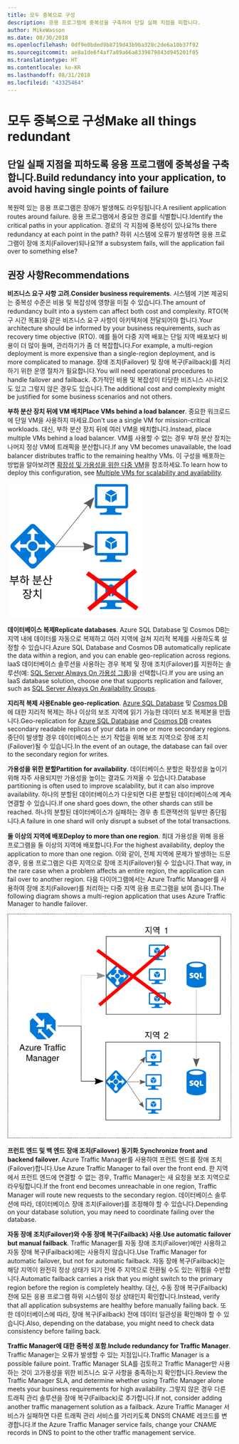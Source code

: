 ```yaml
---
title: 모두 중복으로 구성
description: 응용 프로그램에 중복성을 구축하여 단일 실패 지점을 피합니다.
author: MikeWasson
ms.date: 08/30/2018
ms.openlocfilehash: 0df9e0bded9b8719d43b9ba328c2de6a10b37f92
ms.sourcegitcommit: ae8a1de6f4af7a89a66a8339879843d945201f85
ms.translationtype: HT
ms.contentlocale: ko-KR
ms.lasthandoff: 08/31/2018
ms.locfileid: "43325464"
---
```

# <a name="make-all-things-redundant"></a><span data-ttu-id="f8407-103">모두 중복으로 구성</span><span class="sxs-lookup"><span data-stu-id="f8407-103">Make all things redundant</span></span>

## <a name="build-redundancy-into-your-application-to-avoid-having-single-points-of-failure"></a><span data-ttu-id="f8407-104">단일 실패 지점을 피하도록 응용 프로그램에 중복성을 구축합니다.</span><span class="sxs-lookup"><span data-stu-id="f8407-104">Build redundancy into your application, to avoid having single points of failure</span></span>

<span data-ttu-id="f8407-105">복원력 있는 응용 프로그램은 장애가 발생해도 라우팅됩니다.</span><span class="sxs-lookup"><span data-stu-id="f8407-105">A resilient application routes around failure.</span></span> <span data-ttu-id="f8407-106">응용 프로그램에서 중요한 경로를 식별합니다.</span><span class="sxs-lookup"><span data-stu-id="f8407-106">Identify the critical paths in your application.</span></span> <span data-ttu-id="f8407-107">경로의 각 지점에 중복성이 있나요?</span><span class="sxs-lookup"><span data-stu-id="f8407-107">Is there redundancy at each point in the path?</span></span> <span data-ttu-id="f8407-108">하위 시스템에 오류가 발생하면 응용 프로그램이 장애 조치(Failover)되나요?</span><span class="sxs-lookup"><span data-stu-id="f8407-108">If a subsystem fails, will the application fail over to something else?</span></span>

## <a name="recommendations"></a><span data-ttu-id="f8407-109">권장 사항</span><span class="sxs-lookup"><span data-stu-id="f8407-109">Recommendations</span></span> 

<span data-ttu-id="f8407-110">**비즈니스 요구 사항 고려**.</span><span class="sxs-lookup"><span data-stu-id="f8407-110">**Consider business requirements**.</span></span> <span data-ttu-id="f8407-111">시스템에 기본 제공되는 중복성 수준은 비용 및 복잡성에 영향을 미칠 수 있습니다.</span><span class="sxs-lookup"><span data-stu-id="f8407-111">The amount of redundancy built into a system can affect both cost and complexity.</span></span> <span data-ttu-id="f8407-112">RTO(복구 시간 목표)와 같은 비즈니스 요구 사항이 아키텍처에 전달되어야 합니다.</span><span class="sxs-lookup"><span data-stu-id="f8407-112">Your architecture should be informed by your business requirements, such as recovery time objective (RTO).</span></span> <span data-ttu-id="f8407-113">예를 들어 다중 지역 배포는 단일 지역 배포보다 비용이 더 많이 들며, 관리하기가 좀 더 복잡합니다.</span><span class="sxs-lookup"><span data-stu-id="f8407-113">For example, a multi-region deployment is more expensive than a single-region deployment, and is more complicated to manage.</span></span> <span data-ttu-id="f8407-114">장애 조치(Failover) 및 장애 복구(Failback)를 처리하기 위한 운영 절차가 필요합니다.</span><span class="sxs-lookup"><span data-stu-id="f8407-114">You will need operational procedures to handle failover and failback.</span></span> <span data-ttu-id="f8407-115">추가적인 비용 및 복잡성이 타당한 비즈니스 시나리오도 있고 그렇지 않은 경우도 있습니다.</span><span class="sxs-lookup"><span data-stu-id="f8407-115">The additional cost and complexity might be justified for some business scenarios and not others.</span></span>

<span data-ttu-id="f8407-116">**부하 분산 장치 뒤에 VM 배치**</span><span class="sxs-lookup"><span data-stu-id="f8407-116">**Place VMs behind a load balancer**.</span></span> <span data-ttu-id="f8407-117">중요한 워크로드에 단일 VM을 사용하지 마세요.</span><span class="sxs-lookup"><span data-stu-id="f8407-117">Don't use a single VM for mission-critical workloads.</span></span> <span data-ttu-id="f8407-118">대신, 부하 분산 장치 뒤에 여러 VM을 배치합니다.</span><span class="sxs-lookup"><span data-stu-id="f8407-118">Instead, place multiple VMs behind a load balancer.</span></span> <span data-ttu-id="f8407-119">VM를 사용할 수 없는 경우 부하 분산 장치는 나머지 정상 VM에 트래픽을 분산합니다.</span><span class="sxs-lookup"><span data-stu-id="f8407-119">If any VM becomes unavailable, the load balancer distributes traffic to the remaining healthy VMs.</span></span> <span data-ttu-id="f8407-120">이 구성을 배포하는 방법을 알아보려면 [확장성 및 가용성을 위한 다중 VM][multi-vm-blueprint]을 참조하세요.</span><span class="sxs-lookup"><span data-stu-id="f8407-120">To learn how to deploy this configuration, see [Multiple VMs for scalability and availability][multi-vm-blueprint].</span></span>

![](./images/load-balancing.svg)

<span data-ttu-id="f8407-121">**데이터베이스 복제**</span><span class="sxs-lookup"><span data-stu-id="f8407-121">**Replicate databases**.</span></span> <span data-ttu-id="f8407-122">Azure SQL Database 및 Cosmos DB는 지역 내에 데이터를 자동으로 복제하고 여러 지역에 걸쳐 지리적 복제를 사용하도록 설정할 수 있습니다.</span><span class="sxs-lookup"><span data-stu-id="f8407-122">Azure SQL Database and Cosmos DB automatically replicate the data within a region, and you can enable geo-replication across regions.</span></span> <span data-ttu-id="f8407-123">IaaS 데이터베이스 솔루션을 사용하는 경우 복제 및 장애 조치(Failover)를 지원하는 솔루션(예: [SQL Server Always On 가용성 그룹][sql-always-on])을 선택합니다.</span><span class="sxs-lookup"><span data-stu-id="f8407-123">If you are using an IaaS database solution, choose one that supports replication and failover, such as [SQL Server Always On Availability Groups][sql-always-on].</span></span> 

<span data-ttu-id="f8407-124">**지리적 복제 사용**</span><span class="sxs-lookup"><span data-stu-id="f8407-124">**Enable geo-replication**.</span></span> <span data-ttu-id="f8407-125">[Azure SQL Database][sql-geo-replication] 및 [Cosmos DB][cosmosdb-geo-replication]에 대한 지리적 복제는 하나 이상의 보조 지역에 읽기 가능한 데이터 보조 복제본을 만듭니다.</span><span class="sxs-lookup"><span data-stu-id="f8407-125">Geo-replication for [Azure SQL Database][sql-geo-replication] and [Cosmos DB][cosmosdb-geo-replication] creates secondary readable replicas of your data in one or more secondary regions.</span></span> <span data-ttu-id="f8407-126">중단이 발생할 경우 데이터베이스는 쓰기 작업을 위해 보조 지역으로 장애 조치(Failover)될 수 있습니다.</span><span class="sxs-lookup"><span data-stu-id="f8407-126">In the event of an outage, the database can fail over to the secondary region for writes.</span></span>

<span data-ttu-id="f8407-127">**가용성을 위한 분할**</span><span class="sxs-lookup"><span data-stu-id="f8407-127">**Partition for availability**.</span></span> <span data-ttu-id="f8407-128">데이터베이스 분할은 확장성을 높이기 위해 자주 사용되지만 가용성을 높이는 결과도 가져올 수 있습니다.</span><span class="sxs-lookup"><span data-stu-id="f8407-128">Database partitioning is often used to improve scalability, but it can also improve availability.</span></span> <span data-ttu-id="f8407-129">하나의 분할된 데이터베이스가 다운되면 다른 분할된 데이터베이스에 계속 연결할 수 있습니다.</span><span class="sxs-lookup"><span data-stu-id="f8407-129">If one shard goes down, the other shards can still be reached.</span></span> <span data-ttu-id="f8407-130">하나의 분할된 데이터베이스가 실패하는 경우 총 트랜잭션의 일부만 중단됩니다.</span><span class="sxs-lookup"><span data-stu-id="f8407-130">A failure in one shard will only disrupt a subset of the total transactions.</span></span> 

<span data-ttu-id="f8407-131">**둘 이상의 지역에 배포**</span><span class="sxs-lookup"><span data-stu-id="f8407-131">**Deploy to more than one region**.</span></span> <span data-ttu-id="f8407-132">최대 가용성을 위해 응용 프로그램을 둘 이상의 지역에 배포합니다.</span><span class="sxs-lookup"><span data-stu-id="f8407-132">For the highest availability, deploy the application to more than one region.</span></span> <span data-ttu-id="f8407-133">이와 같이, 전체 지역에 문제가 발생하는 드문 경우, 응용 프로그램은 다른 지역으로 장애 조치(Failover)될 수 있습니다.</span><span class="sxs-lookup"><span data-stu-id="f8407-133">That way, in the rare case when a problem affects an entire region, the application can fail over to another region.</span></span> <span data-ttu-id="f8407-134">다음 다이어그램에서는 Azure Traffic Manager를 사용하여 장애 조치(Failover)를 처리하는 다중 지역 응용 프로그램을 보여 줍니다.</span><span class="sxs-lookup"><span data-stu-id="f8407-134">The following diagram shows a multi-region application that uses Azure Traffic Manager to handle failover.</span></span>

![](images/failover.svg)

<span data-ttu-id="f8407-135">**프런트 엔드 및 백 엔드 장애 조치(Failover) 동기화**.</span><span class="sxs-lookup"><span data-stu-id="f8407-135">**Synchronize front and backend failover**.</span></span> <span data-ttu-id="f8407-136">Azure Traffic Manager를 사용하여 프런트 엔드를 장애 조치(Failover)합니다.</span><span class="sxs-lookup"><span data-stu-id="f8407-136">Use Azure Traffic Manager to fail over the front end.</span></span> <span data-ttu-id="f8407-137">한 지역에서 프런트 엔드에 연결할 수 없는 경우, Traffic Manager는 새 요청을 보조 지역으로 라우팅합니다.</span><span class="sxs-lookup"><span data-stu-id="f8407-137">If the front end becomes unreachable in one region, Traffic Manager will route new requests to the secondary region.</span></span> <span data-ttu-id="f8407-138">데이터베이스 솔루션에 따라, 데이터베이스 장애 조치(Failover)를 조정해야 할 수 있습니다.</span><span class="sxs-lookup"><span data-stu-id="f8407-138">Depending on your database solution, you may need to coordinate failing over the database.</span></span> 

<span data-ttu-id="f8407-139">**자동 장애 조치(Failover)와 수동 장애 복구(Failback) 사용**.</span><span class="sxs-lookup"><span data-stu-id="f8407-139">**Use automatic failover but manual failback**.</span></span> <span data-ttu-id="f8407-140">Traffic Manager를 자동 장애 조치(Failover)에만 사용하고 자동 장애 복구(Failback)에는 사용하지 않습니다.</span><span class="sxs-lookup"><span data-stu-id="f8407-140">Use Traffic Manager for automatic failover, but not for automatic failback.</span></span> <span data-ttu-id="f8407-141">자동 장애 복구(Failback)는 해당 지역이 완전히 정상 상태가 되기 전에 주 지역으로 전환될 수도 있는 위험을 수반합니다.</span><span class="sxs-lookup"><span data-stu-id="f8407-141">Automatic failback carries a risk that you might switch to the primary region before the region is completely healthy.</span></span> <span data-ttu-id="f8407-142">대신, 수동 장애 복구(Failback) 전에 모든 응용 프로그램 하위 시스템이 정상 상태인지 확인합니다.</span><span class="sxs-lookup"><span data-stu-id="f8407-142">Instead, verify that all application subsystems are healthy before manually failing back.</span></span> <span data-ttu-id="f8407-143">또한 데이터베이스에 따라, 장애 복구(Failback) 전에 데이터 일관성을 확인해야 할 수 있습니다.</span><span class="sxs-lookup"><span data-stu-id="f8407-143">Also, depending on the database, you might need to check data consistency before failing back.</span></span>

<span data-ttu-id="f8407-144">**Traffic Manager에 대한 중복성 포함**.</span><span class="sxs-lookup"><span data-stu-id="f8407-144">**Include redundancy for Traffic Manager**.</span></span> <span data-ttu-id="f8407-145">Traffic Manager는 오류가 발생할 수 있는 지점입니다.</span><span class="sxs-lookup"><span data-stu-id="f8407-145">Traffic Manager is a possible failure point.</span></span> <span data-ttu-id="f8407-146">Traffic Manager SLA를 검토하고 Traffic Manager만 사용하는 것이 고가용성을 위한 비즈니스 요구 사항을 충족하는지 확인합니다.</span><span class="sxs-lookup"><span data-stu-id="f8407-146">Review the Traffic Manager SLA, and determine whether using Traffic Manager alone meets your business requirements for high availability.</span></span> <span data-ttu-id="f8407-147">그렇지 않은 경우 다른 트래픽 관리 솔루션을 장애 복구(Failback)로 추가합니다.</span><span class="sxs-lookup"><span data-stu-id="f8407-147">If not, consider adding another traffic management solution as a failback.</span></span> <span data-ttu-id="f8407-148">Azure Traffic Manager 서비스가 실패하면 다른 트래픽 관리 서비스를 가리키도록 DNS의 CNAME 레코드를 변경합니다.</span><span class="sxs-lookup"><span data-stu-id="f8407-148">If the Azure Traffic Manager service fails, change your CNAME records in DNS to point to the other traffic management service.</span></span>



<!-- links -->

[multi-vm-blueprint]: ../../reference-architectures/virtual-machines-windows/multi-vm.md

[cassandra]: http://cassandra.apache.org/
[cosmosdb-geo-replication]: /azure/cosmos-db/distribute-data-globally
[sql-always-on]: https://msdn.microsoft.com/library/hh510230.aspx
[sql-geo-replication]: /azure/sql-database/sql-database-geo-replication-overview
